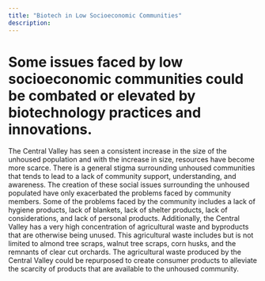 ```yaml
---
title: "Biotech in Low Socioeconomic Communities"
description: ‎
---
```


# Some issues faced by low socioeconomic communities could be combated or elevated by biotechnology practices and innovations.

The Central Valley has seen a consistent increase in the size of the unhoused population and with the increase in size, resources have become more scarce. There is a general stigma surrounding unhoused communities that tends to lead to a lack of community support, understanding, and awareness. The creation of these social issues surrounding the unhoused populated have only exacerbated the problems faced by community members. Some of the problems faced by the community includes a lack of hygiene products, lack of blankets, lack of shelter products, lack of considerations, and lack of personal products. Additionally, the Central Valley has a very high concentration of agricultural waste and byproducts that are otherwise being unused. This agricultural waste includes but is not limited to almond tree scraps, walnut tree scraps, corn husks, and the remnants of clear cut orchards. The agricultural waste produced by the Central Valley could be repurposed to create consumer products to alleviate the scarcity of products that are available to the unhoused community. 
